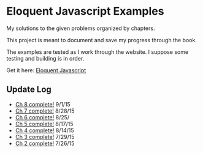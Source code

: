 # Eloquent Javascript Examples

My solutions to the given problems organized by chapters.

This project is meant to document and save my progress through the book.

The examples are tested as I work through the website. I suppose some testing and building is in order.

Get it here: [Eloquent Javascript](http://eloquentjavascript.net/)

## Update Log
* [Ch 8 complete!](http://eloquentjavascript.net/08_error.html) 9/1/15
* [Ch 7 complete!](http://eloquentjavascript.net/07_elife.html) 8/28/15
* [Ch 6 complete!](http://eloquentjavascript.net/06_object.html) 8/25/
* [Ch 5 complete!](http://eloquentjavascript.net/05_higher_order.html) 8/17/15
* [Ch 4 complete!](http://eloquentjavascript.net/04_data.html) 8/14/15
* [Ch 3 complete!](http://eloquentjavascript.net/03_functions.html) 7/29/15
* [Ch 2 complete!](http://eloquentjavascript.net/02_program_structure.html) 7/26/15
